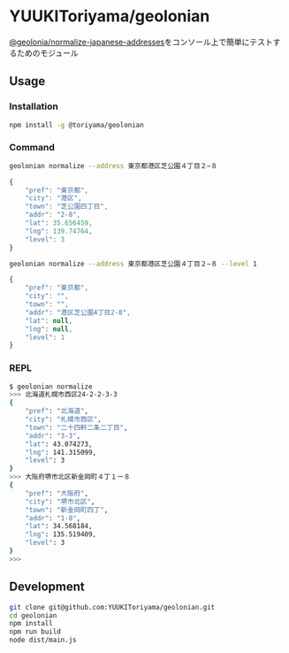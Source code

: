# YUUKIToriyama/geolonian

[@geolonia/normalize-japanese-addresses](https://github.com/geolonia/normalize-japanese-addresses)をコンソール上で簡単にテストするためのモジュール

## Usage

### Installation

```bash
npm install -g @toriyama/geolonian
```

### Command

```bash
geolonian normalize --address 東京都港区芝公園４丁目２−８
```
```javascript
{
	"pref": "東京都",
	"city": "港区",
	"town": "芝公園四丁目",
	"addr": "2-8",
	"lat": 35.656459,
	"lng": 139.74764,
	"level": 3
}
```

```bash
geolonian normalize --address 東京都港区芝公園４丁目２−８ --level 1
```
```javascript
{
	"pref": "東京都",
	"city": "",
	"town": "",
	"addr": "港区芝公園4丁目2-8",
	"lat": null,
	"lng": null,
	"level": 1
}
```

### REPL

```bash
$ geolonian normalize
>>> 北海道札幌市西区24-2-2-3-3
{
	"pref": "北海道",
	"city": "札幌市西区",
	"town": "二十四軒二条二丁目",
	"addr": "3-3",
	"lat": 43.074273,
	"lng": 141.315099,
	"level": 3
}
>>> 大阪府堺市北区新金岡町４丁１ー８
{
	"pref": "大阪府",
	"city": "堺市北区",
	"town": "新金岡町四丁",
	"addr": "1-8",
	"lat": 34.568184,
	"lng": 135.519409,
	"level": 3
}
>>> 
```

## Development

```bash
git clone git@github.com:YUUKIToriyama/geolonian.git
cd geolonian
npm install
npm run build
node dist/main.js
```
